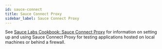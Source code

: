 ```yaml
---
id: sauce-connect
title: Sauce Connect Proxy
sidebar_label: Sauce Connect Proxy
---
```


See [Sauce Labs Cookbook: Sauce Connect Proxy](https://wiki.saucelabs.com/pages/viewpage.action?pageId=48365718) for information on setting up and using Sauce Connect Proxy for testing applications hosted on local machines or behind a firewall.
